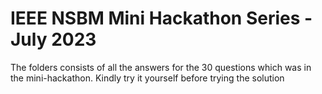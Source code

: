 # IEEE NSBM Mini Hackathon Series - July 2023

The folders consists of all the answers for the 30 questions which was in the mini-hackathon. Kindly try it yourself before trying the solution 